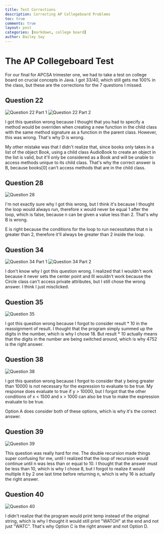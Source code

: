 ```yaml
---
title: Test Corrections
description: Correcting AP Collegeboard Problems
toc: true
comments: true
layout: post
categories: [markdown, college board]
author: Bailey Say
---
```


# The AP Collegeboard Test

For our final for APCSA trimester one, we had to take a test on college board on crucial concepts in Java.
I got 33/40, which still gets me 100% in the class, but these are the corrections for the 7 questions I missed.

## Question 22

![Question 22 Part 1]({{site.baseurl}}/images/q22p1.png)
![Question 22 Part 2]({{site.baseurl}}/images/q22p2.png)

I got this question wrong because I thought that you had to specify a method would be overriden when creating a 
new function in the child class with the same method signature as a function in the parent class. However, this
was wrong. That's why D is wrong.

My other mistake was that I didn't realize that, since books only takes in a list of the object Book, using a 
child class AudioBook to create an object in the list is valid, but it'll only be considered as a Book and will 
be unable to access methods unique to its child class. That's why the correct answer is B, because books[0] can't 
access methods that are in the child class.

## Question 28

![Question 28](../images/q28.png)

I'm not exactly sure why I got this wrong, but I think it's because I thought the loop would always run, therefore x would 
never be equal 1 after the loop, which is false, because n can be given a value less than 2. That's why B is wrong.

E is right because the conditions for the loop to run necessitates that n is greater than 2, therefore it'll always be greater 
than 2 inside the loop.

## Question 34

![Question 34 Part 1](../images/q34p1.png)
![Question 34 Part 2](../images/q34p2.png)

I don't know why I got this question wrong. I realized that I wouldn't work because it never sets the center point and III 
wouldn't work because the Circle class can't access private attributes, but I still chose the wrong answer. I think I just
misclicked.

## Question 35

![Question 35](../images/q35.png)

I got this question wrong because I forgot to consider result * 10 in the reassignment of result. I thought that the program 
simply summed up the digits in the number, which is why I chose 18. But result * 10 actually means that the digits in the 
number are being switched around, which is why 4752 is the right answer.

## Question 38

![Question 38](../images/q38.png)

I got this question wrong because I forgot to consider that y being greater than 10000 is not necessary for the expression 
to evaluate to be true. My response does evaluate to true if y > 10000, but I forgot that the other conditions of x < 1500 
and x > 1000 can also be true to make the expression evaluate to be true.

Option A does consider both of these options, which is why it's the correct answer.

## Question 39

![Question 39](../images/q39.png)

This question was really hard for me. The double recursion made things super confusing for me, until I realized that the loop 
of recursion would continue until n was less than or equal to 10. I thought that the answer must be less than 10, which is why 
I chose 8, but I forgot to realize it would multiple it by 2 one last time before returning n, which is why 16 is actually the 
right answer. 

## Question 40

![Question 40](../images/q40.png)

I didn't realize that the program would print temp instead of the original string, which is why I thought it would still print 
"WATCH" at the end and not just "WATC". That's why Option C is the right answer and not Option D.